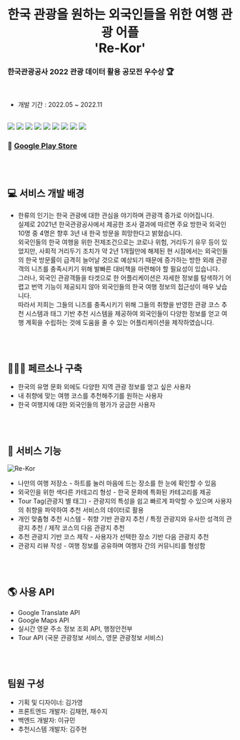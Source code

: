 <h1 align="center">한국 관광을 원하는 외국인들을 위한 여행 관광 어플<br />'Re-Kor'</h1>
<h3> 한국관광공사 2022 관광 데이터 활용 공모전 우수상 🏆 </h3>
<br />

- 개발 기간 : 2022.05 ~ 2022.11
<br />
<div align="left">
<img src="https://img.shields.io/badge/React Native-01FF95?style=for-the-badge&logo=appveyor&logo=React Native&logoColor=white" /> <img src="https://img.shields.io/badge/JavaScript-F7DF1E?style=for-the-badge&logo=appveyor&logo=JavaScript&logoColor=white" /> <img src="https://img.shields.io/badge/Java-2C2255?style=for-the-badge&logo=appveyor&logo=Eclipse IDE&logoColor=white" /> <img src="https://img.shields.io/badge/Spring Boot-6DB33F?style=for-the-badge&logo=appveyor&logo=Spring Boot&logoColor=white" /> <img src="https://img.shields.io/badge/MariaDB-003545?style=for-the-badge&logo=appveyor&logo=MariaDB&logoColor=white" /> <img src="https://img.shields.io/badge/MongoDB-47A248?style=for-the-badge&logo=appveyor&logo=MongoDB&logoColor=white" /> <img src="https://img.shields.io/badge/Python-3776AB?style=for-the-badge&logo=appveyor&logo=Python&logoColor=white" /> <img src="https://img.shields.io/badge/FastAPI-009688?style=for-the-badge&logo=appveyor&logo=FastAPI&logoColor=white" /> <img src="https://img.shields.io/badge/NGINX-009639?style=for-the-badge&logo=appveyor&logo=NGINX&logoColor=white" />
 </div>

### 📱 [Google Play Store](https://play.google.com/store/apps/details?id=com.suji_chae.ReKor)

<br />
<br />

## 💻 서비스 개발 배경
- 한류의 인기는 한국 관광에 대한 관심을 야기하며 관광객 증가로 이어집니다. <br />실제로 2021년 한국관광공사에서 제공한 조사 결과에 따르면
주요 방한국 외국인 10명 중 4명은 향후 3년 내 한국 방문을 희망한다고 밝혔습니다. <br />
외국인들의 한국 여행을 위한 전제조건으로는 코로나 위험, 거리두기 유무 등이 있었지만, 사회적 거리두기 조치가 약 2년 1개월만에 해제된 현 시점에서는
외국인들의 한국 방문률이 급격히 늘어날 것으로 예상되기 때문에 증가하는 방한 외래 관광객의 니즈를 충족시키기 위해 발빠른 대비책을 마련해야 할 필요성이 있습니다. <br />
그러나, 외국인 관광객들을 타겟으로 한 어플리케이션은 자세한 정보를 탐색하기 어렵고 번역 기능이 제공되지 않아 외국인들의 한국 여행 정보의 접근성이 매우 낮습니다. <br />
따라서 저희는 그들의 니즈를 충족시키기 위해 그들의 취향을 반영한 관광 코스 추천 시스템과 태그 기반 추천 시스템을 제공하여 
외국인들이 다양한 정보를 얻고 여행 계획을 수립하는 것에 도움을 줄 수 있는 어플리케이션을 제작하였습니다.

 <br />
 <br />


## 👳🏻‍♀️ 페르소나 구축
- 한국의 유명 문화 외에도 다양한 지역 관광 정보를 얻고 싶은 사용자
- 내 취향에 맞는 여행 코스를 추천해주기를 원하는 사용자
- 한국 여행지에 대한 외국인들의 평가가 궁금한 사용자

 <br />
 <br />

## 📌 서비스 기능
![Re-Kor](https://user-images.githubusercontent.com/63996585/214774923-2c60e17e-5bbd-4fa6-8ff4-50a4d5d4e27b.png)
 - 나만의 여행 저장소 - 하트를 눌러 마음에 드는 장소를 한 눈에 확인할 수 있음
 - 외국인을 위한 색다른 카테고리 형성 - 한국 문화에 특화된 카테고리를 제공
 - Tour Tag(관광지 별 태그) - 관광지의 특성을 쉽고 빠르게 파악할 수 있으며 사용자의 취향을 파악하여 추천 서비스의 데이터로 활용
 - 개인 맞춤형 추천 시스템 - 취향 기반 관광지 추천 / 특정 관광지와 유사한 성격의 관광지 추천 / 제작 코스의 다음 관광지 추천
 - 추천 관광지 기반 코스 제작 - 사용자가 선택한 장소 기반 다음 관광지 추천
 - 관광지 리뷰 작성 - 여행 정보를 공유하며 여행자 간의 커뮤니티를 형성함 

 <br />
 <br />

## 🌎 사용 API
 - Google Translate API
 - Google Maps API
 - 실시간 영문 주소 정보 조회 API, 행정안전부
 - Tour API (국문 관광정보 서비스, 영문 관광정보 서비스)

 <br />
 <br />

## 팀원 구성
 - 기획 및 디자이너: 김가영 
 - 프론트엔드 개발자: 김채현, 채수지
 - 백엔드 개발자: 이규민
 - 추천시스템 개발자: 김주현
